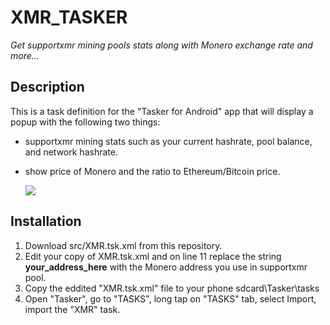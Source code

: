 #  XMR_TASKER

*Get supportxmr mining pools stats along with Monero exchange rate and more...*

## Description

This is a task definition for the "Tasker for Android" app that will display a popup with the following two things:

- supportxmr mining stats such as your current hashrate, pool balance, and network hashrate.

- show price of Monero and the ratio to Ethereum/Bitcoin price.

  ![](https://raw.githubusercontent.com/username/projectname/branch/path/to/img.png)



## Installation

1. Download src/XMR.tsk.xml from this repository.
2. Edit your copy of XMR.tsk.xml and on line 11 replace the string **your_address_here**  with the Monero address you use in supportxmr pool.
3. Copy the eddited "XMR.tsk.xml" file  to your phone sdcard\Tasker\tasks
4. Open "Tasker",  go to "TASKS", long tap on "TASKS" tab, select Import, import the "XMR" task.

